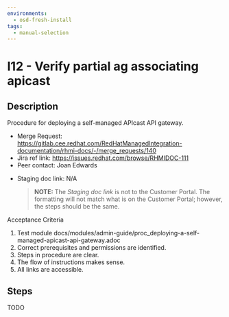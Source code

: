```yaml
---
environments:
  - osd-fresh-install
tags:
  - manual-selection
---
```


# I12 - Verify partial ag associating apicast

## Description

Procedure for deploying a self-managed APIcast API gateway.

- Merge Request: https://gitlab.cee.redhat.com/RedHatManagedIntegration-documentation/rhmi-docs/-/merge_requests/140
- Jira ref link: https://issues.redhat.com/browse/RHMIDOC-111
- Peer contact: Joan Edwards

* Staging doc link: N/A
  > **NOTE:** The _Staging doc link_ is not to the Customer Portal. The formatting will not match what is on the Customer Portal; however, the steps should be the same.

Acceptance Criteria

1. Test module docs/modules/admin-guide/proc_deploying-a-self-managed-apicast-api-gateway.adoc
2. Correct prerequisites and permissions are identified.
3. Steps in procedure are clear.
4. The flow of instructions makes sense.
5. All links are accessible.

## Steps

TODO
